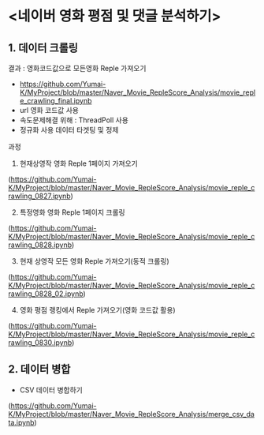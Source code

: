 # <네이버 영화 평점 및 댓글 분석하기>

## 1. 데이터 크롤링

결과 : 영화코드값으로 모든영화 Reple 가져오기
  - https://github.com/Yumai-K/MyProject/blob/master/Naver_Movie_RepleScore_Analysis/movie_reple_crawling_final.ipynb
  - url 영화 코드값 사용
  - 속도문제해결 위해 : ThreadPoll 사용
  - 정규화 사용 데이터 타겟팅 및 정제

과정
1. 현재상영작 영화 Reple 1페이지 가져오기

(https://github.com/Yumai-K/MyProject/blob/master/Naver_Movie_RepleScore_Analysis/movie_reple_crawling_0827.ipynb)
 
2. 특정영화 영화 Reple 1페이지 크롤링

(https://github.com/Yumai-K/MyProject/blob/master/Naver_Movie_RepleScore_Analysis/movie_reple_crawling_0828.ipynb)
 
3. 현재 상영작 모든 영화 Reple 가져오기(동적 크롤링)

(https://github.com/Yumai-K/MyProject/blob/master/Naver_Movie_RepleScore_Analysis/movie_reple_crawling_0828_02.ipynb)
 
4. 영화 평점 랭킹에서 Reple 가져오기(영화 코드값 활용)

(https://github.com/Yumai-K/MyProject/blob/master/Naver_Movie_RepleScore_Analysis/movie_reple_crawling_0830.ipynb)

## 2. 데이터 병합
- CSV 데이터 병합하기

 (https://github.com/Yumai-K/MyProject/blob/master/Naver_Movie_RepleScore_Analysis/merge_csv_data.ipynb)
